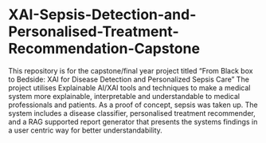 # XAI-Sepsis-Detection-and-Personalised-Treatment-Recommendation-Capstone
This repository is for the capstone/final year project titled “From Black box to Bedside: XAI for Disease Detection and Personalized Sepsis Care”
The project utilises Explainable AI/XAI tools and techniques to make a medical system more explainable, interpretable and understandable to medical professionals and patients.
As a proof of concept, sepsis was taken up.
The system includes a disease classifier, personalised treatment recommender, and a RAG supported report generator that presents the systems findings in a user centric way for better understandability.
